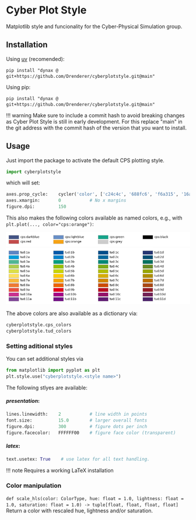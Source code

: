 # Cyber Plot Style
Matplotlib style and funcionality for the Cyber-Physical Simulation group.

## Installation

Using [uv](https://docs.astral.sh/uv/) (recomended):
```shell
pip install "dynax @ git+https://github.com/Drenderer/cyberplotstyle.git@main"
```

Using pip:
```shell
pip install "dynax @ git+https://github.com/Drenderer/cyberplotstyle.git@main"
```

!!! warning Make sure to include a commit hash to avoid breaking changes as Cyber Plot Style is still in early development. For this replace "main" in the git address with the commit hash of the version that you want to install.

## Usage

Just import the package to activate the default CPS plotting style.

```python
import cyberplotstyle
```

which will set:
```python
axes.prop_cycle:    cycler('color', ['c24c4c', '688fc6', 'f6a315', '16a48a', '435384', 'cccccc', '000000']) # CPS colors
axes.xmargin:       0           # No x margins
figure.dpi:         150
```

This also makes the following colors available as named colors, e.g., with `plt.plot(..., color="cps:orange")`:

![CPS Colors](assets/cps_colors.png)
![TUD Colors](assets/tud_colors.png)

The above colors are also available as a dictionary via:
```python
cyberplotstyle.cps_colors
cyberplotstyle.tud_colors
```

### Setting aditional styles
You can set additional styles via
```python
from matplotlib import pyplot as plt
plt.style.use("cyberplotstyle.<style name>")
```

The following stlyes are available:

#### *presentation*:
```python
lines.linewidth:    2           # line width in points
font.size:          15.0        # larger overall fonts
figure.dpi:         300         # figure dots per inch
figure.facecolor:   FFFFFF00    # figure face color (transparent)
```

#### *latex*:
```python
text.usetex: True    # use latex for all text handling.
```
!!! note Requires a working LaTeX installation

### Color manipulation
```def scale_hls(color: ColorType, hue: float = 1.0, lightness: float = 1.0, saturation: float = 1.0) -> tuple[float, float, float, float]```
Return a color with rescaled hue, lightness and/or saturation.